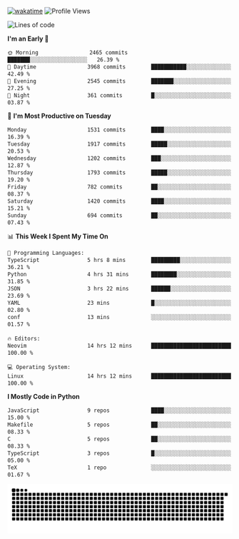 [![wakatime](https://wakatime.com/badge/user/b920b284-3cde-4cd4-b72e-f7f22d050b16.svg)](https://wakatime.com/@b920b284-3cde-4cd4-b72e-f7f22d050b16)
![Profile Views](http://img.shields.io/badge/Profile%20Views-4586-blue)
<!--START_SECTION:waka-->
![Lines of code](https://img.shields.io/badge/From%20Hello%20World%20I%27ve%20Written-6.6%20million%20lines%20of%20code-blue)

**I'm an Early 🐤** 

```text
🌞 Morning                2465 commits        ███████░░░░░░░░░░░░░░░░░░   26.39 % 
🌆 Daytime                3968 commits        ███████████░░░░░░░░░░░░░░   42.49 % 
🌃 Evening                2545 commits        ███████░░░░░░░░░░░░░░░░░░   27.25 % 
🌙 Night                  361 commits         █░░░░░░░░░░░░░░░░░░░░░░░░   03.87 % 
```
📅 **I'm Most Productive on Tuesday** 

```text
Monday                   1531 commits        ████░░░░░░░░░░░░░░░░░░░░░   16.39 % 
Tuesday                  1917 commits        █████░░░░░░░░░░░░░░░░░░░░   20.53 % 
Wednesday                1202 commits        ███░░░░░░░░░░░░░░░░░░░░░░   12.87 % 
Thursday                 1793 commits        █████░░░░░░░░░░░░░░░░░░░░   19.20 % 
Friday                   782 commits         ██░░░░░░░░░░░░░░░░░░░░░░░   08.37 % 
Saturday                 1420 commits        ████░░░░░░░░░░░░░░░░░░░░░   15.21 % 
Sunday                   694 commits         ██░░░░░░░░░░░░░░░░░░░░░░░   07.43 % 
```


📊 **This Week I Spent My Time On** 

```text
💬 Programming Languages: 
TypeScript               5 hrs 8 mins        █████████░░░░░░░░░░░░░░░░   36.21 % 
Python                   4 hrs 31 mins       ████████░░░░░░░░░░░░░░░░░   31.85 % 
JSON                     3 hrs 22 mins       ██████░░░░░░░░░░░░░░░░░░░   23.69 % 
YAML                     23 mins             █░░░░░░░░░░░░░░░░░░░░░░░░   02.80 % 
conf                     13 mins             ░░░░░░░░░░░░░░░░░░░░░░░░░   01.57 % 

🔥 Editors: 
Neovim                   14 hrs 12 mins      █████████████████████████   100.00 % 

💻 Operating System: 
Linux                    14 hrs 12 mins      █████████████████████████   100.00 % 
```

**I Mostly Code in Python** 

```text
JavaScript               9 repos             ████░░░░░░░░░░░░░░░░░░░░░   15.00 % 
Makefile                 5 repos             ██░░░░░░░░░░░░░░░░░░░░░░░   08.33 % 
C                        5 repos             ██░░░░░░░░░░░░░░░░░░░░░░░   08.33 % 
TypeScript               3 repos             █░░░░░░░░░░░░░░░░░░░░░░░░   05.00 % 
TeX                      1 repo              ░░░░░░░░░░░░░░░░░░░░░░░░░   01.67 % 
```




<!--END_SECTION:waka-->
![Snake animation](https://raw.githubusercontent.com/timmypidashev/timmypidashev/main/commits.svg)
